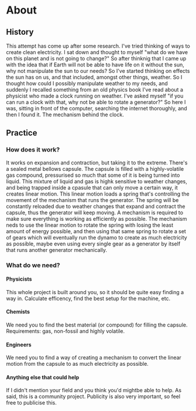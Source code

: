 # About
## History
This attempt has come up after some research. I've tried thinking of ways to create clean electricity. I sat down and thought to myself "what do we have on this planet and is not going to change?"
So after thinknig that I came up with the idea that if Earth will not be able to have life on it without the sun, why not manipulate the sun to our needs?
So I've started thinking on effects the sun has on us, and that included, amongst other things, weather. So I thought how could I possibly manipulate weather to my needs, and suddenly I recalled something from an old physics book I've read about a physicist who made a clock running on weather. I've asked myself "if you can run a clock with that, why not be able to rotate a generator?"
So here I was, sitting in front of the computer, searching the internet thoroughly, and then I found it. The mechanism behind the clock.

## Practice
### How does it work?
It works on expansion and contraction, but taking it to the extreme. There's a sealed metal bellows capsule. The capsule is filled with a highly-volatile gas compound, pressurised so much that some of it is being turned into liquid. This mixture of liquid and gas is highk sensitive to weather changes, and being trapped inside a cpasule that can only move a certain way, it creates linear motion. This linear motion loads a spring that's controlling the movement of the mechanism that runs the generator. The spring will be constantly reloaded due to weather changes that expand and contract the capsule, thus the generator will keep moving. A mechanism is required to make sure everything is working as efficiently as possible. The mechanism neds to use the linear motion to rotate the spring with losing the least amount of energy possible, and then using that same spring to rotate a set of gears which will eventually run the dynamo to create as much electricity as possible, maybe even using every single gear as a generator by itself that runs another generator mechanically.

### What do we need?
#### Physicists
This whole project is built around you, so it should be quite easy finding a way in. Calculate efficency, find the best setup for the machine, etc.

#### Chemists
We need you to find the best material (or compound) for filling the capsule. Requirements: gas, non-fossil and highly volatile.

#### Engineers
We need you to find a way of creating a mechanism to convert the linear motion from the capsule to as much electricity as possible.

#### Anything else that could help
If I didn't mention your field and you think you'd mightbe able to help. As said, this is a community project. Publicity is also very important, so feel free to publicise this.
